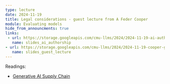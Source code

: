 ```yaml
---
type: lecture
date: 2024-11-19
title: Legal considerations - guest lecture from A Feder Cooper
module: Evaluating models
hide_from_announcments: true
links: 
 - url: https://storage.googleapis.com/cmu-llms/2024/2024-11-19-ai-authorship.pdf
   name: slides_ai_authorship
- url: https://storage.googleapis.com/cmu-llms/2024/2024-11-19-cooper-guest-lecture.pdf
   name: slides_guest_lecture
---
```

Readings:
 - [Generative AI Supply Chain](https://arxiv.org/abs/2309.08133)
